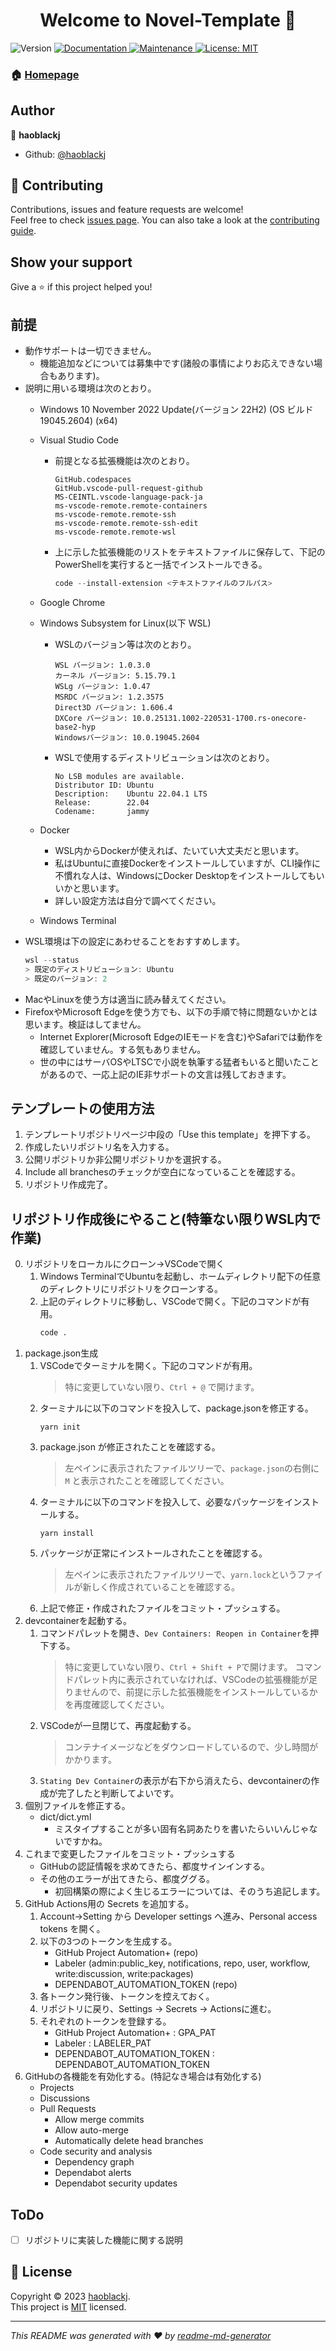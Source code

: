 <h1 align="center">Welcome to Novel-Template 👋</h1>
<p>
  <img alt="Version" src="https://img.shields.io/badge/version-1.0.0-blue.svg?cacheSeconds=2592000" />
  <a href="https://github.com/haoblackj/Novel-Template#readme" target="_blank">
    <img alt="Documentation" src="https://img.shields.io/badge/documentation-yes-brightgreen.svg" />
  </a>
  <a href="https://github.com/haoblackj/Novel-Template/graphs/commit-activity" target="_blank">
    <img alt="Maintenance" src="https://img.shields.io/badge/Maintained%3F-yes-green.svg" />
  </a>
  <a href="https://github.com/haoblackj/Novel-Template/blob/master/LICENSE" target="_blank">
    <img alt="License: MIT" src="https://img.shields.io/github/license/haoblackj/Novel-Template" />
  </a>
</p>


### 🏠 [Homepage](https://github.com/haoblackj/Novel-Template#readme)

## Author

👤 **haoblackj**

* Github: [@haoblackj](https://github.com/haoblackj)

## 🤝 Contributing

Contributions, issues and feature requests are welcome!<br />Feel free to check [issues page](https://github.com/haoblackj/Novel-Template/issues). You can also take a look at the [contributing guide](https://github.com/haoblackj/Novel-Template/blob/master/CONTRIBUTING.md).

## Show your support

Give a ⭐️ if this project helped you!

##  前提
- 動作サポートは一切できません。
    -  機能追加などについては募集中です(諸般の事情によりお応えできない場合もあります)。
-  説明に用いる環境は次のとおり。
    - Windows 10 November 2022 Update(バージョン 22H2) (OS ビルド 19045.2604) (x64)
    - Visual Studio Code
        -   前提となる拡張機能は次のとおり。
            ```
            GitHub.codespaces
            GitHub.vscode-pull-request-github
            MS-CEINTL.vscode-language-pack-ja
            ms-vscode-remote.remote-containers
            ms-vscode-remote.remote-ssh
            ms-vscode-remote.remote-ssh-edit
            ms-vscode-remote.remote-wsl
            ```
        -   上に示した拡張機能のリストをテキストファイルに保存して、下記のPowerShellを実行すると一括でインストールできる。
            ```PowerShell
            code --install-extension <テキストファイルのフルパス>
            ```
    - Google Chrome
    - Windows Subsystem for Linux(以下 WSL)
        - WSLのバージョン等は次のとおり。
          ```
          WSL バージョン: 1.0.3.0
          カーネル バージョン: 5.15.79.1
          WSLg バージョン: 1.0.47
          MSRDC バージョン: 1.2.3575
          Direct3D バージョン: 1.606.4
          DXCore バージョン: 10.0.25131.1002-220531-1700.rs-onecore-base2-hyp
          Windowsバージョン: 10.0.19045.2604
          ```
        - WSLで使用するディストリビューションは次のとおり。
          ```
          No LSB modules are available.
          Distributor ID: Ubuntu
          Description:    Ubuntu 22.04.1 LTS
          Release:        22.04
          Codename:       jammy
          ```

    - Docker
        - WSL内からDockerが使えれば、たいてい大丈夫だと思います。
        - 私はUbuntuに直接Dockerをインストールしていますが、CLI操作に不慣れな人は、WindowsにDocker Desktopをインストールしてもいいかと思います。
        - 詳しい設定方法は自分で調べてください。
    - Windows Terminal
- WSL環境は下の設定にあわせることをおすすめします。
    ```PowerShell
    wsl --status
    > 既定のディストリビューション: Ubuntu
    > 既定のバージョン: 2
    ```
- MacやLinuxを使う方は適当に読み替えてください。
- FirefoxやMicrosoft Edgeを使う方でも、以下の手順で特に問題ないかとは思います。検証はしてません。
    - Internet Explorer(Microsoft EdgeのIEモードを含む)やSafariでは動作を確認していません。する気もありません。
    - 世の中にはサーバOSやLTSCで小説を執筆する猛者もいると聞いたことがあるので、一応上記のIE非サポートの文言は残しておきます。
##  テンプレートの使用方法
1.  テンプレートリポジトリページ中段の「Use this template」を押下する。
2.  作成したいリポジトリ名を入力する。
3.  公開リポジトリか非公開リポジトリかを選択する。
4.  Include all branchesのチェックが空白になっていることを確認する。
5.  リポジトリ作成完了。
## リポジトリ作成後にやること(特筆ない限りWSL内で作業)
0.  リポジトリをローカルにクローン→VSCodeで開く
    1.  Windows TerminalでUbuntuを起動し、ホームディレクトリ配下の任意のディレクトリにリポジトリをクローンする。
    2.  上記のディレクトリに移動し、VSCodeで開く。下記のコマンドが有用。
        ```bash
        code .
        ```
1.  package.json生成
    1.  VSCodeでターミナルを開く。下記のコマンドが有用。
        >特に変更していない限り、`Ctrl + @` で開けます。
    2.  ターミナルに以下のコマンドを投入して、package.jsonを修正する。
        ```bash:generate package.json
        yarn init
        ```
    3.  package.json が修正されたことを確認する。
        >左ペインに表示されたファイルツリーで、`package.json`の右側に `M` と表示されたことを確認してください。
    4.  ターミナルに以下のコマンドを投入して、必要なパッケージをインストールする。
        ```bash:Install dependency
        yarn install
        ```
    5.  パッケージが正常にインストールされたことを確認する。
        >左ペインに表示されたファイルツリーで、`yarn.lock`というファイルが新しく作成されていることを確認する。
    6.  上記で修正・作成されたファイルをコミット・プッシュする。
2.  devcontainerを起動する。
    1.  コマンドパレットを開き、`Dev Containers: Reopen in Container`を押下する。
        >特に変更していない限り、`Ctrl + Shift + P`で開けます。
        >コマンドパレット内に表示されていなければ、VSCodeの拡張機能が足りませんので、前提に示した拡張機能をインストールしているかを再度確認してください。
    2.  VSCodeが一旦閉じて、再度起動する。
        >コンテナイメージなどをダウンロードしているので、少し時間がかかります。
    3.  `Stating Dev Container`の表示が右下から消えたら、devcontainerの作成が完了したと判断してよいです。
3.  個別ファイルを修正する。
    - dict/dict.yml
        - ミスタイプすることが多い固有名詞あたりを書いたらいいんじゃないですかね。
4.  これまで変更したファイルをコミット・プッシュする
    -   GitHubの認証情報を求めてきたら、都度サインインする。
    -   その他のエラーが出てきたら、都度ググる。
        -   初回構築の際によく生じるエラーについては、そのうち追記します。
2.  GitHub Actions用の Secrets を追加する。
    1.  Account→Setting から Developer settings へ進み、Personal access tokens を開く。
    2.  以下の3つのトークンを生成する。
        - GitHub Project Automation+ (repo)
        - Labeler (admin:public_key, notifications, repo, user, workflow, write:discussion, write:packages)
        - DEPENDABOT_AUTOMATION_TOKEN (repo)
    3.  各トークン発行後、トークンを控えておく。
    4.  リポジトリに戻り、Settings → Secrets → Actionsに進む。
    5.  それぞれのトークンを登録する。
        - GitHub Project Automation+ : GPA_PAT
        - Labeler : LABELER_PAT
        - DEPENDABOT_AUTOMATION_TOKEN : DEPENDABOT_AUTOMATION_TOKEN
4.  GitHubの各機能を有効化する。(特記なき場合は有効化する)
    - Projects
    - Discussions
    - Pull Requests
        - Allow merge commits
        - Allow auto-merge
        - Automatically delete head branches
    - Code security and analysis
        - Dependency graph
        - Dependabot alerts
        - Dependabot security updates

## ToDo
- [ ] リポジトリに実装した機能に関する説明

## 📝 License

Copyright © 2023 [haoblackj](https://github.com/haoblackj).<br />
This project is [MIT](https://github.com/haoblackj/Novel-Template/blob/master/LICENSE) licensed.

***
_This README was generated with ❤️ by [readme-md-generator](https://github.com/kefranabg/readme-md-generator)_
